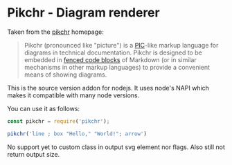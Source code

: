 Pikchr - Diagram renderer
=========================

Taken from the [pikchr](https://pikchr.org/home/doc/trunk/homepage.md) homepage:



> Pikchr (pronounced like "picture") is a [PIC][1]-like markup
> language for diagrams in technical documentation.  Pikchr is
> designed to be embedded in [fenced code blocks][2] of
> Markdown (or in similar mechanisms in other markup languages)
> to provide a convenient means of showing diagrams.
> 
> [1]: https://en.wikipedia.org/wiki/Pic_language
> [2]: https://spec.commonmark.org/0.29/#fenced-code-blocks

This is the source version addon for nodejs. It uses node's NAPI which makes 
it compatible with many node versions.

You can use it as follows:

```javascript
const pikchr = require('pikchr');

pikchr('line ; box "Hello," "World!"; arrow')
```

No support yet to custom class in output svg element nor flags. Also still 
not return output size.
